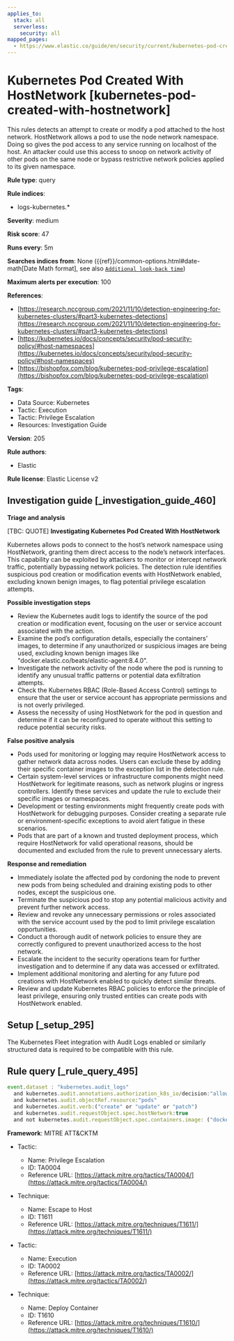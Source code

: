 ```yaml
---
applies_to:
  stack: all
  serverless:
    security: all
mapped_pages:
  - https://www.elastic.co/guide/en/security/current/kubernetes-pod-created-with-hostnetwork.html
---
```


# Kubernetes Pod Created With HostNetwork [kubernetes-pod-created-with-hostnetwork]

This rules detects an attempt to create or modify a pod attached to the host network. HostNetwork allows a pod to use the node network namespace. Doing so gives the pod access to any service running on localhost of the host. An attacker could use this access to snoop on network activity of other pods on the same node or bypass restrictive network policies applied to its given namespace.

**Rule type**: query

**Rule indices**:

* logs-kubernetes.*

**Severity**: medium

**Risk score**: 47

**Runs every**: 5m

**Searches indices from**: None ({{ref}}/common-options.html#date-math[Date Math format], see also [`Additional look-back time`](docs-content://solutions/security/detect-and-alert/create-detection-rule.md#rule-schedule))

**Maximum alerts per execution**: 100

**References**:

* [https://research.nccgroup.com/2021/11/10/detection-engineering-for-kubernetes-clusters/#part3-kubernetes-detections](https://research.nccgroup.com/2021/11/10/detection-engineering-for-kubernetes-clusters/#part3-kubernetes-detections)
* [https://kubernetes.io/docs/concepts/security/pod-security-policy/#host-namespaces](https://kubernetes.io/docs/concepts/security/pod-security-policy/#host-namespaces)
* [https://bishopfox.com/blog/kubernetes-pod-privilege-escalation](https://bishopfox.com/blog/kubernetes-pod-privilege-escalation)

**Tags**:

* Data Source: Kubernetes
* Tactic: Execution
* Tactic: Privilege Escalation
* Resources: Investigation Guide

**Version**: 205

**Rule authors**:

* Elastic

**Rule license**: Elastic License v2

## Investigation guide [_investigation_guide_460]

**Triage and analysis**

[TBC: QUOTE]
**Investigating Kubernetes Pod Created With HostNetwork**

Kubernetes allows pods to connect to the host’s network namespace using HostNetwork, granting them direct access to the node’s network interfaces. This capability can be exploited by attackers to monitor or intercept network traffic, potentially bypassing network policies. The detection rule identifies suspicious pod creation or modification events with HostNetwork enabled, excluding known benign images, to flag potential privilege escalation attempts.

**Possible investigation steps**

* Review the Kubernetes audit logs to identify the source of the pod creation or modification event, focusing on the user or service account associated with the action.
* Examine the pod’s configuration details, especially the containers' images, to determine if any unauthorized or suspicious images are being used, excluding known benign images like "docker.elastic.co/beats/elastic-agent:8.4.0".
* Investigate the network activity of the node where the pod is running to identify any unusual traffic patterns or potential data exfiltration attempts.
* Check the Kubernetes RBAC (Role-Based Access Control) settings to ensure that the user or service account has appropriate permissions and is not overly privileged.
* Assess the necessity of using HostNetwork for the pod in question and determine if it can be reconfigured to operate without this setting to reduce potential security risks.

**False positive analysis**

* Pods used for monitoring or logging may require HostNetwork access to gather network data across nodes. Users can exclude these by adding their specific container images to the exception list in the detection rule.
* Certain system-level services or infrastructure components might need HostNetwork for legitimate reasons, such as network plugins or ingress controllers. Identify these services and update the rule to exclude their specific images or namespaces.
* Development or testing environments might frequently create pods with HostNetwork for debugging purposes. Consider creating a separate rule or environment-specific exceptions to avoid alert fatigue in these scenarios.
* Pods that are part of a known and trusted deployment process, which require HostNetwork for valid operational reasons, should be documented and excluded from the rule to prevent unnecessary alerts.

**Response and remediation**

* Immediately isolate the affected pod by cordoning the node to prevent new pods from being scheduled and draining existing pods to other nodes, except the suspicious one.
* Terminate the suspicious pod to stop any potential malicious activity and prevent further network access.
* Review and revoke any unnecessary permissions or roles associated with the service account used by the pod to limit privilege escalation opportunities.
* Conduct a thorough audit of network policies to ensure they are correctly configured to prevent unauthorized access to the host network.
* Escalate the incident to the security operations team for further investigation and to determine if any data was accessed or exfiltrated.
* Implement additional monitoring and alerting for any future pod creations with HostNetwork enabled to quickly detect similar threats.
* Review and update Kubernetes RBAC policies to enforce the principle of least privilege, ensuring only trusted entities can create pods with HostNetwork enabled.


## Setup [_setup_295]

The Kubernetes Fleet integration with Audit Logs enabled or similarly structured data is required to be compatible with this rule.


## Rule query [_rule_query_495]

```js
event.dataset : "kubernetes.audit_logs"
  and kubernetes.audit.annotations.authorization_k8s_io/decision:"allow"
  and kubernetes.audit.objectRef.resource:"pods"
  and kubernetes.audit.verb:("create" or "update" or "patch")
  and kubernetes.audit.requestObject.spec.hostNetwork:true
  and not kubernetes.audit.requestObject.spec.containers.image: ("docker.elastic.co/beats/elastic-agent:8.4.0")
```

**Framework**: MITRE ATT&CKTM

* Tactic:

    * Name: Privilege Escalation
    * ID: TA0004
    * Reference URL: [https://attack.mitre.org/tactics/TA0004/](https://attack.mitre.org/tactics/TA0004/)

* Technique:

    * Name: Escape to Host
    * ID: T1611
    * Reference URL: [https://attack.mitre.org/techniques/T1611/](https://attack.mitre.org/techniques/T1611/)

* Tactic:

    * Name: Execution
    * ID: TA0002
    * Reference URL: [https://attack.mitre.org/tactics/TA0002/](https://attack.mitre.org/tactics/TA0002/)

* Technique:

    * Name: Deploy Container
    * ID: T1610
    * Reference URL: [https://attack.mitre.org/techniques/T1610/](https://attack.mitre.org/techniques/T1610/)



